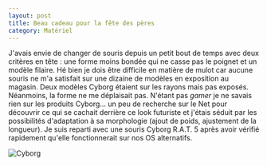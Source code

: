 ```yaml
---
layout: post
title: Beau cadeau pour la fête des pères
category: Matériel
---
```


J'avais envie de changer de souris
depuis un petit bout de temps <!-- more -->avec deux critères en tête : une forme moins
bondée qui ne casse pas le poignet et un modèle filaire. Hé bien je dois
être difficile en matière de mulot car aucune souris ne m'a satisfait sur une
dizaine de modèles en exposition au magasin. Deux modèles Cyborg étaient sur
les rayons mais pas exposés. Néanmoins, la forme ne me déplaisait pas.
N'étant pas *gamer* je ne savais rien sur les produits Cyborg... un peu de
recherche sur le Net pour découvrir ce qui se cachait derrière ce look
futuriste et j'étais séduit par les possibilités d'adaptation à sa
morphologie (ajout de poids, ajustement de la longueur). Je suis reparti avec
une souris Cyborg R.A.T. 5 après avoir vérifié rapidement qu'elle
fonctionnerait sur nos OS alternatifs.

![Cyborg](/images/05x/cyborg-rat5.jpg)